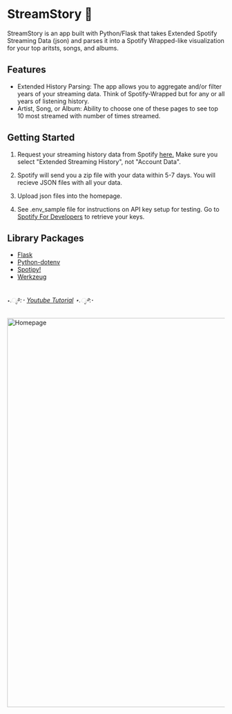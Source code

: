 

<h1 class="heading-element" dir="auto">StreamStory 🔮</h1>



StreamStory is an app built with Python/Flask that takes Extended Spotify Streaming Data (json) and parses it into a Spotify Wrapped-like visualization for your top aritsts, songs, and albums. 

<h2 class="heading-element" dir="auto">Features</h2>

* Extended History Parsing: The app allows you to aggregate and/or filter years of your streaming data. Think of Spotify-Wrapped but for any or all years of listening history.
* Artist, Song, or Album: Ability to choose one of these pages to see top 10 most streamed with number of times streamed. 

<h2 class="heading-element" dir="auto">Getting Started</h2>

1) Request your streaming history data from Spotify <a href="https://www.spotify.com/us/account/privacy/#_=" target="_blank">here.</a>  Make sure you select "Extended Streaming History", not "Account Data".

2) Spotify will send you a zip file with your data within 5-7 days. You will recieve JSON files with all your data.

3) Upload json files into the homepage. 

4) See .env_sample file for instructions on API key setup for testing. Go to <a href="https://developer.spotify.com/" target="_bank">Spotify For Developers</a> to retrieve your keys. 

## Library Packages

* [Flask](https://flask.palletsprojects.com/en/3.0.x/)
* [Python-dotenv](https://pypi.org/project/python-dotenv/)
* [Spotipy!](https://spotipy.readthedocs.io/en/2.22.1/)
* [Werkzeug](https://pypi.org/project/Werkzeug/)

##

  

⋆.ೃ࿔*:･ <a href="https://www.youtube.com/watch?v=kUcJOxYGQ6g" target="_blank">Youtube Tutorial</a> ⋆.ೃ࿔*:･
<br>
<br>
<img width="900" alt="Homepage" src="https://github.com/kevin-klein1/StreamStory/assets/149274017/5e549da8-1fbc-4430-9097-e485d26f15ae">








